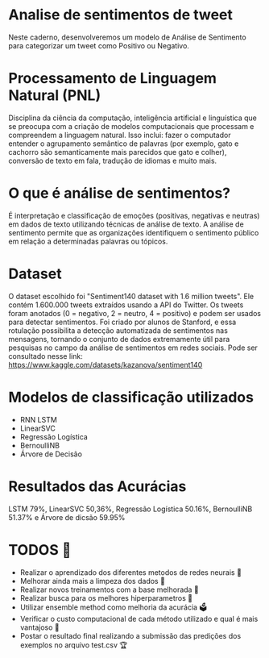 # Analise de sentimentos de tweet 
Neste caderno, desenvolveremos um modelo de Análise de Sentimento para categorizar um tweet como Positivo ou Negativo.

# Processamento de Linguagem Natural (PNL)
Disciplina da ciência da computação, inteligência artificial e linguística que se preocupa com a criação de modelos computacionais que processam e compreendem a linguagem natural. Isso inclui: fazer o computador entender o agrupamento semântico de palavras (por exemplo, gato e cachorro são semanticamente mais parecidos que gato e colher), conversão de texto em fala, tradução de idiomas e muito mais.

# O que é análise de sentimentos?
É interpretação e classificação de emoções (positivas, negativas e neutras) em dados de texto utilizando técnicas de análise de texto. A análise de sentimento permite que as organizações identifiquem o sentimento público em relação a determinadas palavras ou tópicos.

# Dataset
O dataset escolhido foi "Sentiment140 dataset with 1.6 million tweets". Ele contém 1.600.000 tweets extraídos usando a API do Twitter. Os tweets foram anotados (0 = negativo, 2 = neutro, 4 = positivo) e podem ser usados ​​para detectar sentimentos. Foi criado por alunos de Stanford, e essa rotulação possibilita a detecção automatizada de sentimentos nas mensagens, tornando o conjunto de dados extremamente útil para pesquisas no campo da análise de sentimentos em redes sociais. Pode ser consultado nesse link: https://www.kaggle.com/datasets/kazanova/sentiment140

# Modelos de classificação utilizados
- RNN LSTM
- LinearSVC
- Regressão Logística
- BernoulliNB
- Árvore de Decisão


# Resultados das Acurácias
  LSTM 79%, LinearSVC 50,36%, Regressão Logística 50.16%, BernoulliNB 51.37% e Árvore de dicsão 59.95%


# TODOS 📓
 - Realizar o aprendizado dos diferentes metodos de redes neurais 🧠
 - Melhorar ainda mais a limpeza dos dados 🧹
 - Realizar novos treinamentos com a base melhorada 💪
 - Realizar busca para os melhores hiperparametros 🔎
 - Utilizar ensemble method como melhoria da acurácia 🗳️
 - Verificar o custo computacional de cada método utilizado e qual é mais vantajoso 🤔
 - Postar o resultado final realizando a submissão das predições dos exemplos no arquivo test.csv 🏆
